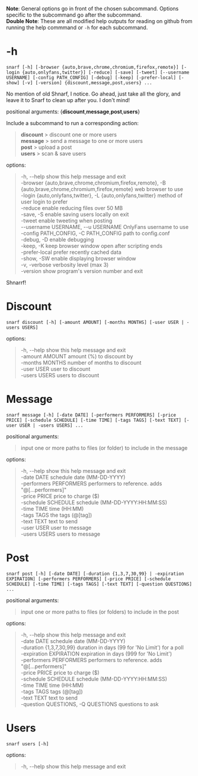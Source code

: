 **Note**: General options go in front of the chosen subcommand. Options specific to the subcommand go after the subcommand.  
**Double Note**: These are all modified help outputs for reading on github from running the help commmand or `-h` for each subcommand.

# -h

`snarf [-h] [-browser {auto,brave,chrome,chromium,firefox,remote}] [-login {auto,onlyfans,twitter}] [-reduce] [-save] [-tweet] [--username USERNAME] [-config PATH_CONFIG] [-debug] [-keep] [-prefer-local] [-show] [-v] [-version] {discount,message,post,users} ... ` 

No mention of old Shnarf, I notice. Go ahead, just take all the glory, and leave it to Snarf to clean up after you. I don't mind!  

positional arguments: {**discount**,**message**,**post**,**users**}  

Include a subcommand to run a corresponding action:  
>   **discount**            > discount one or more users  
>   **message**             > send a message to one or more users  
>   **post**                > upload a post  
>   **users**               > scan & save users  

options:  
> -h, --help            show this help message and exit  
> -browser {auto,brave,chrome,chromium,firefox,remote}, -B {auto,brave,chrome,chromium,firefox,remote}  web browser to use  
> -login {auto,onlyfans,twitter}, -L {auto,onlyfans,twitter}  method of user login to prefer  
> -reduce               enable reducing files over 50 MB  
> -save, -S             enable saving users locally on exit  
> -tweet                enable tweeting when posting  
> --username USERNAME, --u USERNAME OnlyFans username to use  
> -config PATH_CONFIG, -C PATH_CONFIG path to config.conf  
> -debug, -D            enable debugging  
> -keep, -K             keep browser window open after scripting ends  
> -prefer-local         prefer recently cached data  
> -show, -SW            enable displaying browser window  
> -v, -verbose          verbosity level (max 3)  
> -version              show program's version number and exit  

Shnarrf!  

# Discount

`snarf discount [-h] [-amount AMOUNT] [-months MONTHS] [-user USER | -users USERS]`  

options:  
> -h, --help      show this help message and exit  
> -amount AMOUNT  amount (%) to discount by  
> -months MONTHS  number of months to discount  
> -user USER      user to discount  
> -users USERS    users to discount  

# Message

`snarf message [-h] [-date DATE] [-performers PERFORMERS] [-price PRICE] [-schedule SCHEDULE] [-time TIME] [-tags TAGS] [-text TEXT] [-user USER | -users USERS] ... `  

positional arguments:  
> input                 one or more paths to files (or folder) to include in the message  

options:  
> -h, --help            show this help message and exit  
> -date DATE            schedule date (MM-DD-YYYY)  
> -performers PERFORMERS  performers to reference. adds "@[...performers]"  
> -price PRICE          price to charge ($)  
> -schedule SCHEDULE    schedule (MM-DD-YYYY:HH:MM:SS)  
> -time TIME            time (HH:MM)  
> -tags TAGS            the tags (@[tag])  
> -text TEXT            text to send  
> -user USER            user to message  
> -users USERS          users to message  

# Post

`snarf post [-h] [-date DATE] [-duration {1,3,7,30,99} | -expiration EXPIRATION] [-performers PERFORMERS] [-price PRICE] [-schedule SCHEDULE] [-time TIME] [-tags TAGS] [-text TEXT] [-question QUESTIONS] ... `  

positional arguments:  
> input                 one or more paths to files (or folders) to include in the post  

options:  
> -h, --help            show this help message and exit  
> -date DATE            schedule date (MM-DD-YYYY)  
> -duration {1,3,7,30,99} duration in days (99 for 'No Limit') for a poll  
> -expiration EXPIRATION  expiration in days (999 for 'No Limit')  
> -performers PERFORMERS  performers to reference. adds "@[...performers]"  
> -price PRICE          price to charge ($)  
> -schedule SCHEDULE    schedule (MM-DD-YYYY:HH:MM:SS)  
> -time TIME            time (HH:MM)  
> -tags TAGS            tags (@[tag])  
> -text TEXT            text to send  
> -question QUESTIONS, -Q QUESTIONS   questions to ask  

# Users

`snarf users [-h]`  

options:  
> -h, --help  show this help message and exit  
